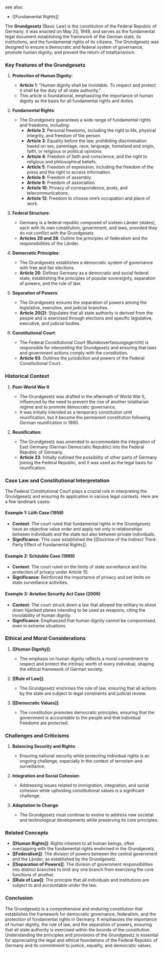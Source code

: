see also:
- [[Fundamental Rights]]

The **Grundgesetz** (Basic Law) is the constitution of the Federal Republic of Germany. It was enacted on May 23, 1949, and serves as the fundamental legal document establishing the framework of the German state, its institutions, and the fundamental rights of its citizens. The Grundgesetz was designed to ensure a democratic and federal system of governance, promote human dignity, and prevent the return of totalitarianism.

### Key Features of the Grundgesetz

1. **Protection of Human Dignity**:
   - **Article 1**: "Human dignity shall be inviolable. To respect and protect it shall be the duty of all state authority."
   - This article is foundational, emphasizing the importance of human dignity as the basis for all fundamental rights and duties.

2. **Fundamental Rights**:
   - The Grundgesetz guarantees a wide range of fundamental rights and freedoms, including:
     - **Article 2**: Personal freedoms, including the right to life, physical integrity, and freedom of the person.
     - **Article 3**: Equality before the law, prohibiting discrimination based on sex, parentage, race, language, homeland and origin, faith, or religious or political opinions.
     - **Article 4**: Freedom of faith and conscience, and the right to religious and philosophical beliefs.
     - **Article 5**: Freedom of expression, including the freedom of the press and the right to access information.
     - **Article 8**: Freedom of assembly.
     - **Article 9**: Freedom of association.
     - **Article 10**: Privacy of correspondence, posts, and telecommunications.
     - **Article 12**: Freedom to choose one’s occupation and place of work.

3. **Federal Structure**:
   - Germany is a federal republic composed of sixteen Länder (states), each with its own constitution, government, and laws, provided they do not conflict with the Grundgesetz.
   - **Articles 20 and 28**: Outline the principles of federalism and the responsibilities of the Länder.

4. **Democratic Principles**:
   - The Grundgesetz establishes a democratic system of governance with free and fair elections.
   - **Article 20**: Defines Germany as a democratic and social federal state, establishing the principles of popular sovereignty, separation of powers, and the rule of law.

5. **Separation of Powers**:
   - The Grundgesetz ensures the separation of powers among the legislative, executive, and judicial branches.
   - **Article 20(2)**: Stipulates that all state authority is derived from the people and is exercised through elections and specific legislative, executive, and judicial bodies.

6. **Constitutional Court**:
   - The Federal Constitutional Court (Bundesverfassungsgericht) is responsible for interpreting the Grundgesetz and ensuring that laws and government actions comply with the constitution.
   - **Article 93**: Outlines the jurisdiction and powers of the Federal Constitutional Court.

### Historical Context

1. **Post-World War II**:
   - The Grundgesetz was drafted in the aftermath of World War II, influenced by the need to prevent the rise of another totalitarian regime and to promote democratic governance.
   - It was initially intended as a temporary constitution until reunification, but it became the permanent constitution following German reunification in 1990.

2. **Reunification**:
   - The Grundgesetz was amended to accommodate the integration of East Germany (German Democratic Republic) into the Federal Republic of Germany.
   - **Article 23**: Initially outlined the possibility of other parts of Germany joining the Federal Republic, and it was used as the legal basis for reunification.

### Case Law and Constitutional Interpretation

The Federal Constitutional Court plays a crucial role in interpreting the Grundgesetz and ensuring its application in various legal contexts. Here are a few landmark cases:

#### Example 1: **Lüth Case (1958)**
   - **Context**: The court ruled that fundamental rights in the Grundgesetz have an objective value order and apply not only in relationships between individuals and the state but also between private individuals.
   - **Significance**: This case established the [[Doctrine of the Indirect Third-Party Effect of Fundamental Rights]].

#### Example 2: **Schäuble Case (1989)**
   - **Context**: The court ruled on the limits of state surveillance and the protection of privacy under Article 10.
   - **Significance**: Reinforced the importance of privacy and set limits on state surveillance activities.

#### Example 3: **Aviation Security Act Case (2006)**
   - **Context**: The court struck down a law that allowed the military to shoot down hijacked planes intending to be used as weapons, citing the inviolability of human dignity.
   - **Significance**: Emphasized that human dignity cannot be compromised, even in extreme situations.

### Ethical and Moral Considerations

1. **[[Human Dignity]]**:
   - The emphasis on human dignity reflects a moral commitment to respect and protect the intrinsic worth of every individual, shaping the ethical framework of German society.

2. **[[Rule of Law]]**:
   - The Grundgesetz enshrines the rule of law, ensuring that all actions by the state are subject to legal constraints and judicial review.

3. **[[Democratic Values]]**:
   - The constitution promotes democratic principles, ensuring that the government is accountable to the people and that individual freedoms are protected.

### Challenges and Criticisms

1. **Balancing Security and Rights**:
   - Ensuring national security while protecting individual rights is an ongoing challenge, especially in the context of terrorism and surveillance.

2. **Integration and Social Cohesion**:
   - Addressing issues related to immigration, integration, and social cohesion while upholding constitutional values is a significant challenge.

3. **Adaptation to Change**:
   - The Grundgesetz must continue to evolve to address new societal and technological developments while preserving its core principles.

### Related Concepts

- **[[Human Rights]]**: Rights inherent to all human beings, often overlapping with the fundamental rights enshrined in the Grundgesetz.
- **[[Federalism]]**: The division of powers between the central government and the Länder, as established by the Grundgesetz.
- **[[Separation of Powers]]**: The division of government responsibilities into distinct branches to limit any one branch from exercising the core functions of another.
- **[[Rule of Law]]**: The principle that all individuals and institutions are subject to and accountable under the law.

### Conclusion

The Grundgesetz is a comprehensive and enduring constitution that establishes the framework for democratic governance, federalism, and the protection of fundamental rights in Germany. It emphasizes the importance of human dignity, the rule of law, and the separation of powers, ensuring that all state authority is exercised within the bounds of the constitution. Understanding the principles and provisions of the Grundgesetz is essential for appreciating the legal and ethical foundations of the Federal Republic of Germany and its commitment to justice, equality, and democratic values.